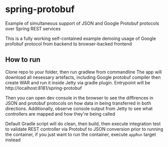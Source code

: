 # spring-protobuf
Example of simultaneous support of JSON and Google Protobuf protocols over Spring REST services

This is a fully working self-contained example demoing usage of Google profobuf protocol from backend to browser-backed frontend 

## How to run
Clone repo to your folder, then run gradlew from commandline The app will download all nesessary artefacts, including Google protobuf compiler
then create WAR and run it inside Jetty via gradle plugin. Entrypoint will be http://localhost:8181/spring-protobuf

Then you can open dev console in the browser to see the diffirences in JSON and protobuf protocols on how data in being transferred in both directions.
Additionally, observe console output from Jetty to see what controllers are mapped and how they're being called

Default Gradle script will do clean, then build, then execute integration test to validate REST controller via Protobuf to JSON conversion prior to running the container,
if you just want to run the container, execute `appRun` target instead 